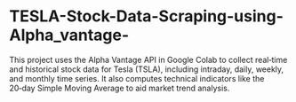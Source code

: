 # TESLA-Stock-Data-Scraping-using-Alpha_vantage-
This project uses the Alpha Vantage API in Google Colab to collect real‑time and historical stock data for Tesla (TSLA), including intraday, daily, weekly, and monthly time series. It also computes technical indicators like the 20‑day Simple Moving Average to aid market trend analysis.

